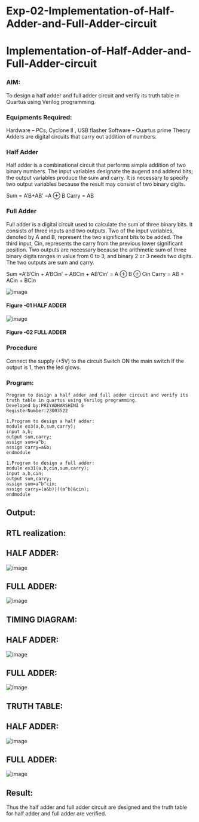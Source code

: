 # Exp-02-Implementation-of-Half-Adder-and-Full-Adder-circuit

# Implementation-of-Half-Adder-and-Full-Adder-circuit
### AIM:
To design a half adder and full adder circuit and verify its truth table in Quartus using Verilog programming.

### Equipments Required:
Hardware – PCs, Cyclone II , USB flasher
Software – Quartus prime
Theory
Adders are digital circuits that carry out addition of numbers.

### Half Adder
Half adder is a combinational circuit that performs simple addition of two binary numbers. The input variables designate the augend and addend bits; the output variables produce the sum and carry. It is necessary to specify two output variables because the result may consist of two binary digits.

Sum = A’B+AB’ =A ⊕ B Carry = AB

### Full Adder
Full adder is a digital circuit used to calculate the sum of three binary bits. It consists of three inputs and two outputs. Two of the input variables, denoted by A and B, represent the two significant bits to be added. The third input, Cin, represents the carry from the previous lower significant position. Two outputs are necessary because the arithmetic sum of three binary digits ranges in value from 0 to 3, and binary 2 or 3 needs two digits. The two outputs are sum and carry.

Sum =A’B’Cin + A’BCin’ + ABCin + AB’Cin’ = A ⊕ B ⊕ Cin Carry = AB + ACin + BCin

 ![image](https://user-images.githubusercontent.com/36288975/163552156-a13e5a56-c638-4110-97d9-8896907c8d25.png)

#### Figure -01 HALF ADDER 


![image](https://user-images.githubusercontent.com/36288975/163552057-b3547877-6d07-45b4-b7e0-bcfebfad9e1d.png)

#### Figure -02 FULL ADDER 

### Procedure

Connect the supply (+5V) to the circuit
Switch ON the main switch
If the output is 1, then the led glows.

### Program:
```
Program to design a half adder and full adder circuit and verify its truth table in quartus using Verilog programming.
Developed by:PRIYADHARSHINI S
RegisterNumber:23003522

1.Program to design a half adder:
module ex3(a,b,sum,carry);
input a,b;
output sum,carry;
assign sum=a^b;
assign carry=a&b;
endmodule

1.Program to design a full adder:
module ex31(a,b,cin,sum,carry);
input a,b,cin;
output sum,carry;
assign sum=a^b^cin;
assign carry=(a&b)|((a^b)&cin);
endmodule 
```
## Output:
## RTL realization:
## HALF ADDER:
![image](https://github.com/priyadharshini225/Exp-02-Implementation-of-Half-Adder-and-Full-Adder-circuit/assets/138849213/a58d391c-14c0-48b2-9a37-93acdd089d9f)


## FULL ADDER:
![image](https://github.com/priyadharshini225/Exp-02-Implementation-of-Half-Adder-and-Full-Adder-circuit/assets/138849213/7f3d4874-bc2a-43e0-b720-5dec31aa2e21)


## TIMING DIAGRAM:
## HALF ADDER:
![image](https://github.com/priyadharshini225/Exp-02-Implementation-of-Half-Adder-and-Full-Adder-circuit/assets/138849213/711319a2-94c2-4f0f-b4bc-7b64b8dfca74)


## FULL ADDER:
![image](https://github.com/priyadharshini225/Exp-02-Implementation-of-Half-Adder-and-Full-Adder-circuit/assets/138849213/11f7cf3b-6bb8-4f4a-805b-a551f2048a31)


## TRUTH TABLE:
## HALF ADDER:
![image](https://github.com/priyadharshini225/Exp-02-Implementation-of-Half-Adder-and-Full-Adder-circuit/assets/138849213/e8da5a40-5107-455f-8183-2a1d34472be0)


## FULL ADDER:
![image](https://github.com/priyadharshini225/Exp-02-Implementation-of-Half-Adder-and-Full-Adder-circuit/assets/138849213/0a7bae15-fe63-4611-86c6-8d15a9e172ff)


## Result:
Thus the half adder and full adder circuit are designed and the truth table for half adder and full adder are verified.




